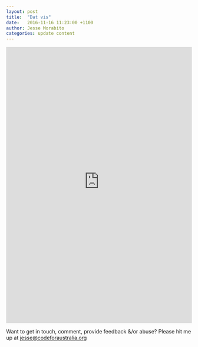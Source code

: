 ```yaml
---
layout: post
title:  "Dat vis"
date:   2016-11-16 11:23:00 +1100
author: Jesse Morabito
categories: update content
---
```


<iframe width="100%" height="750px" frameborder="0" src="https://jessemoreburritos.carto.com/builder/f7755794-74a9-11e6-b267-0e3ff518bd15/embed" allowfullscreen webkitallowfullscreen mozallowfullscreen oallowfullscreen msallowfullscreen></iframe>



Want to get in touch, comment, provide feedback &/or abuse? 
Please hit me up at jesse@codeforaustralia.org
